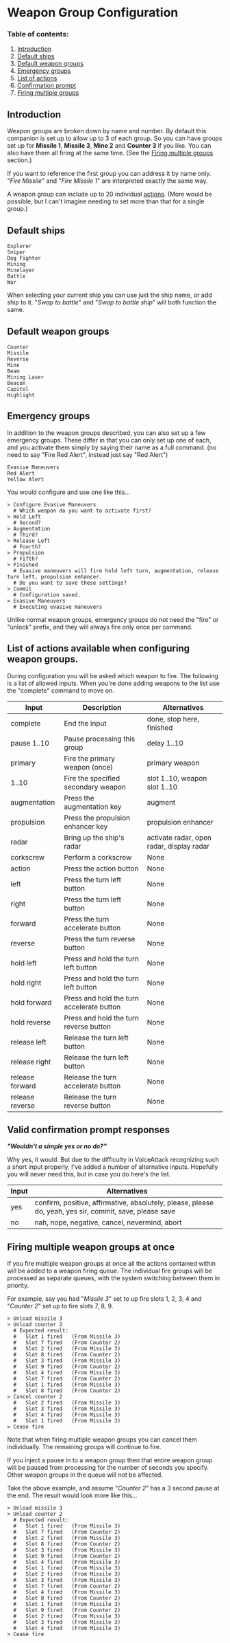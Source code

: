 # Weapon Group Configuration

### Table of contents:

1. [Introduction](#intro)
2. [Default ships](#definedShips)
3. [Default weapon groups](#definedGroups)
4. [Emergency groups](#emergencyGroups)
5. [List of actions](#actionList)
6. [Confirmation prompt](#confirmation)
7. [Firing multiple groups](#advancedFiring)


<a name="intro"></a>
## Introduction

Weapon groups are broken down by name and number. By default this companion is set up to allow up to 3 of each group. So you can have groups set up for **Missile 1**, **Missile 3**, **Mine 2** and **Counter 3** if you like. You can also have them all firing at the same time. (See the [Firing multiple groups](#advancedFiring) section.)

If you want to reference the first group you can address it by name only. "*Fire Missile*" and "*Fire Missile 1*" are interpreted exactly the same way.

A weapon group can include up to 20 individual [actions](#actionList). (More would be possible, but I can't imagine needing to set more than that for a single group.)

<a name="definedShips"></a>
## Default ships

```
Explorer
Sniper
Dog Fighter
Mining
Minelayer
Battle
War
```

When selecting your current ship you can use just the ship name, or add ship to it.  "*Swap to battle*" and "*Swap to battle ship*" will both function the same.

<a name="definedGroups"></a>
## Default weapon groups

```
Counter
Missile
Reverse
Mine
Beam
Mining Laser
Beacon
Capitol
Highlight
```

<a name="emergencyGroups"></a>
## Emergency groups

In addition to the weapon groups described, you can also set up a few emergency groups. These differ in that you can only set up one of each, and you activate them simply by saying their name as a full command. (no need to say "Fire Red Alert", instead just say "Red Alert")

```
Evasive Maneuvers
Red Alert
Yellow Alert
```

You would configure and use one like this...

```
> Configure Evasive Maneuvers
  # Which weapon do you want to activate first?
> Hold Left
  # Second?
> Augmentation
  # Third?
> Release Left
  # Fourth?
> Propulsion
  # Fifth?
> Finished
  # Evasive maneuvers will fire hold left turn, augmentation, release turn left, propulsion enhancer.
  # Do you want to save these settings?
> Commit
  # Configuration saved.
> Evasive Maneuvers
  # Executing evasive maneuvers
```

Unlike normal weapon groups, emergency groups do not need the "fire" or "unlock" prefix, and they will always fire only once per command.


<a name="actionList"></a>
## List of actions available when configuring weapon groups.

During configuration you will be asked which weapon to fire. The following is a list of allowed inputs. When you're done adding weapons to the list use the "complete" command to move on.

| Input | Description | Alternatives |
| ----- | ----------- | ------------ |
| complete | End the input | done, stop here, finished |
| pause 1..10 | Pause processing this group | delay 1..10 |
| primary | Fire the primary weapon (once) | primary weapon |
| 1..10 | Fire the specified secondary weapon | slot 1..10, weapon slot 1..10 |
| augmentation | Press the augmentation key | augment |
| propulsion | Press the propulsion enhancer key | propulsion enhancer |
| radar | Bring up the ship's radar | activate radar, open radar, display radar |
| corkscrew | Perform a corkscrew | None |
| action | Press the action button | None |
| left | Press the turn left button | None |
| right | Press the turn left button | None |
| forward | Press the turn accelerate button | None |
| reverse | Press the turn reverse button | None |
| hold left | Press and hold the turn left button | None |
| hold right | Press and hold the turn left button | None |
| hold forward | Press and hold the turn accelerate button | None |
| hold reverse | Press and hold the turn reverse button | None |
| release left | Release the turn left button | None |
| release right | Release the turn left button | None |
| release forward | Release the turn accelerate button | None |
| release reverse | Release the turn reverse button | None |


<a name="confirmation"></a>
## Valid confirmation prompt responses

***"Wouldn't a simple yes or no do?"***

Why yes, it would.  But due to the difficulty in VoiceAttack recognizing such a short input properly, I've added a number of alternative inputs. Hopefully you will never need this, but in case you do here's the list.

| Input | Alternatives |
| --- | ---|
| yes | confirm, positive, affirmative, absolutely, please, please do, yeah, yes sir, commit, save, please save |
| no | nah, nope, negative, cancel, nevermind, abort |


<a name="advancedFiring"></a>
## Firing multiple weapon groups at once

If you fire multiple weapon groups at once all the actions contained within will be added to a weapon firing queue. The individual fire groups will be processed as separate queues, with the system switching between them in priority.

For example, say you had "*Missile 3*" set to up fire slots 1, 2, 3, 4 and "*Counter 2*" set up to fire slots 7, 8, 9.

```
> Unload missile 3
> Unload counter 2
  # Expected result:
  #   Slot 1 fired   (From Missile 3)
  #   Slot 7 fired   (From Counter 2)
  #   Slot 2 fired   (From Missile 3)
  #   Slot 8 fired   (From Counter 2)
  #   Slot 3 fired   (From Missile 3)
  #   Slot 9 fired   (From Counter 2)
  #   Slot 4 fired   (From Missile 3)
  #   Slot 7 fired   (From Counter 2)
  #   Slot 1 fired   (From Missile 3)
  #   Slot 8 fired   (From Counter 2)
> Cancel counter 2
  #   Slot 2 fired   (From Missile 3)
  #   Slot 3 fired   (From Missile 3)
  #   Slot 4 fired   (From Missile 3)
  #   Slot 1 fired   (From Missile 3)
> Cease fire
```

Note that when firing multiple weapon groups you can cancel them individually. The remaining groups will continue to fire.

If you inject a pause in to a weapon group then that entire weapon group will be paused from processing for the number of seconds you specify. Other weapon groups in the queue will not be affected.

Take the above example, and assume "*Counter 2*" has a 3 second pause at the end. The result would look more like this...

```
> Unload missile 3
> Unload counter 2
  # Expected result:
  #   Slot 1 fired   (From Missile 3)
  #   Slot 7 fired   (From Counter 2)
  #   Slot 2 fired   (From Missile 3)
  #   Slot 8 fired   (From Counter 2)
  #   Slot 3 fired   (From Missile 3)
  #   Slot 9 fired   (From Counter 2)
  #   Slot 4 fired   (From Missile 3)
  #   Slot 1 fired   (From Missile 3)
  #   Slot 2 fired   (From Missile 3)
  #   Slot 3 fired   (From Missile 3)
  #   Slot 7 fired   (From Counter 2)
  #   Slot 4 fired   (From Missile 3)
  #   Slot 8 fired   (From Counter 2)
  #   Slot 1 fired   (From Missile 3)
  #   Slot 9 fired   (From Counter 2)
  #   Slot 2 fired   (From Missile 3)
  #   Slot 3 fired   (From Missile 3)
  #   Slot 4 fired   (From Missile 3)
> Cease fire
```
